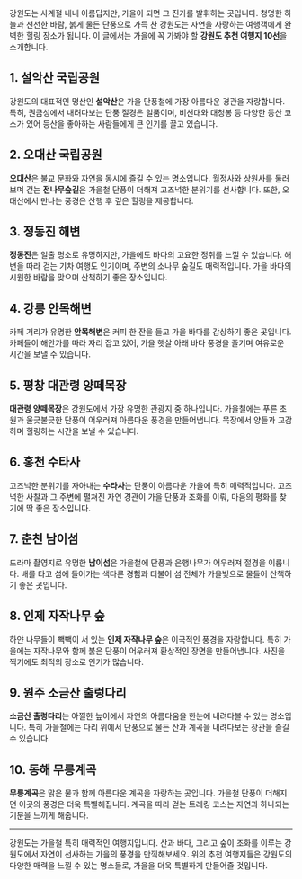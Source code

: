 

강원도는 사계절 내내 아름답지만, 가을이 되면 그 진가를 발휘하는 곳입니다. 청명한 하늘과 선선한 바람, 붉게 물든 단풍으로 가득 찬 강원도는 자연을 사랑하는 여행객에게 완벽한 힐링 장소가 됩니다. 이 글에서는 가을에 꼭 가봐야 할 **강원도 추천 여행지 10선**을 소개합니다.

## 1. 설악산 국립공원
강원도의 대표적인 명산인 **설악산**은 가을 단풍철에 가장 아름다운 경관을 자랑합니다. 특히, 권금성에서 내려다보는 단풍 절경은 일품이며, 비선대와 대청봉 등 다양한 등산 코스가 있어 등산을 좋아하는 사람들에게 큰 인기를 끌고 있습니다.

## 2. 오대산 국립공원
**오대산**은 불교 문화와 자연을 동시에 즐길 수 있는 명소입니다. 월정사와 상원사를 둘러보며 걷는 **전나무숲길**은 가을철 단풍이 더해져 고즈넉한 분위기를 선사합니다. 또한, 오대산에서 만나는 풍경은 산행 후 깊은 힐링을 제공합니다.

## 3. 정동진 해변
**정동진**은 일출 명소로 유명하지만, 가을에도 바다의 고요한 정취를 느낄 수 있습니다. 해변을 따라 걷는 기차 여행도 인기이며, 주변의 소나무 숲길도 매력적입니다. 가을 바다의 시원한 바람을 맞으며 산책하기 좋은 장소입니다.

## 4. 강릉 안목해변
카페 거리가 유명한 **안목해변**은 커피 한 잔을 들고 가을 바다를 감상하기 좋은 곳입니다. 카페들이 해안가를 따라 자리 잡고 있어, 가을 햇살 아래 바다 풍경을 즐기며 여유로운 시간을 보낼 수 있습니다.

## 5. 평창 대관령 양떼목장
**대관령 양떼목장**은 강원도에서 가장 유명한 관광지 중 하나입니다. 가을철에는 푸른 초원과 울긋불긋한 단풍이 어우러져 아름다운 풍경을 만들어냅니다. 목장에서 양들과 교감하며 힐링하는 시간을 보낼 수 있습니다.

## 6. 홍천 수타사
고즈넉한 분위기를 자아내는 **수타사**는 단풍이 아름다운 가을에 특히 매력적입니다. 고즈넉한 사찰과 그 주변에 펼쳐진 자연 경관이 가을 단풍과 조화를 이뤄, 마음의 평화를 찾기에 딱 좋은 장소입니다.

## 7. 춘천 남이섬
드라마 촬영지로 유명한 **남이섬**은 가을철에 단풍과 은행나무가 어우러져 절경을 이룹니다. 배를 타고 섬에 들어가는 색다른 경험과 더불어 섬 전체가 가을빛으로 물들어 산책하기 좋은 곳입니다.

## 8. 인제 자작나무 숲
하얀 나무들이 빽빽이 서 있는 **인제 자작나무 숲**은 이국적인 풍경을 자랑합니다. 특히 가을에는 자작나무와 함께 붉은 단풍이 어우러져 환상적인 장면을 만들어냅니다. 사진을 찍기에도 최적의 장소로 인기가 많습니다.

## 9. 원주 소금산 출렁다리
**소금산 출렁다리**는 아찔한 높이에서 자연의 아름다움을 한눈에 내려다볼 수 있는 명소입니다. 특히 가을철에는 다리 위에서 단풍으로 물든 산과 계곡을 내려다보는 장관을 즐길 수 있습니다.

## 10. 동해 무릉계곡
**무릉계곡**은 맑은 물과 함께 아름다운 계곡을 자랑하는 곳입니다. 가을철 단풍이 더해지면 이곳의 풍경은 더욱 특별해집니다. 계곡을 따라 걷는 트레킹 코스는 자연과 하나되는 기분을 느끼게 해줍니다.

---

강원도는 가을철 특히 매력적인 여행지입니다. 산과 바다, 그리고 숲이 조화를 이루는 강원도에서 자연이 선사하는 가을의 풍경을 만끽해보세요. 위의 추천 여행지들은 강원도의 다양한 매력을 느낄 수 있는 명소들로, 가을을 더욱 특별하게 만들어줄 것입니다.
